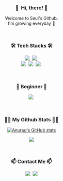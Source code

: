 
<h3 align = "center"> 🙌&nbsp Hi, there! 🙌 </h3>
<p align = "center">
  Welcome to Seul's Github. <br/>
  I'm growing everyday 🌱
</p>
<br/>

<!--
**seul1230/seul1230** is a ✨ _special_ ✨ repository because its `README.md` (this file) appears on your GitHub profile.

Here are some ideas to get you started:

- 🔭 I’m currently working on ...
- 🌱 I’m currently learning ...
- 👯 I’m looking to collaborate on ...
- 🤔 I’m looking for help with ...
- 💬 Ask me about ...🐣
- 📫 How to reach me: ...
- 😄 Pronouns: ...
- ⚡ Fun fact: ...
-->

<h3 align = "center"> 🛠 Tech Stacks 🛠 </h3>
<p align = "center">
  <img src="https://img.shields.io/badge/Python-3766AB?style=flat-square&logo=Python&logoColor=white"/></a>&nbsp 
  <img src="https://img.shields.io/badge/C-A8B9CC?style=flat-square&logo=C&logoColor=white"/></a>&nbsp
  <br/>
  <img src="https://img.shields.io/badge/Android Studio-3DDC84?style=flat-square&logo=Android Studio&logoColor=white"/></a>&nbsp
  <img src="https://img.shields.io/badge/CSS3-1572B6?style=flat-square&logo=css3&logoColor=white"/></a>&nbsp
  <img src="https://img.shields.io/badge/HTML5-E34F26?style=flat-square&logo=HTML5&logoColor=white"/></a>&nbsp
</p>
<br/>

<h3 align = "center"> 🌱 Beginner 🌱 </h3>
<p align = "center">
  <img src="https://img.shields.io/badge/Javascript-ffb13b?style=flat-square&logo=javascript&logoColor=white"/></a>&nbsp 
</p>
<br/>

<!--
<img alt="Python" src ="https://img.shields.io/badge/Python-3776AB.svg?&style=for-the-badge&logo=Python&logoColor=white"/>
<img alt="Android" src ="https://img.shields.io/badge/Android-3DDC84.svg?&style=for-the-badge&logo=Android&logoColor=white"/>
<img alt="JavaScript" src ="https://img.shields.io/badge/JavaScript-F7DF1E.svg?&style=for-the-badge&logo=JavaScript&logoColor=white"/>
<img alt="HTML5" src ="https://img.shields.io/badge/HTML5-E34F26.svg?&style=for-the-badge&logo=HTML5&logoColor=white"/>
<img alt="CSS3" src ="https://img.shields.io/badge/CSS3-1572B6.svg?&style=for-the-badge&logo=CSS3&logoColor=white"/>
-->
<!--
#### Tools
![Git](https://img.shields.io/badge/Git-F05032.svg?&style=for-the-badge&logo=Git&logoColor=white)
![Eclipse IDE](https://img.shields.io/badge/Eclipse%20IDE-2C2255.svg?&style=for-the-badge&logo=Eclipse%20IDE&logoColor=white)
![Visual Studio Code](https://img.shields.io/badge/Visual%20Studio%20Code-007ACC.svg?&style=for-the-badge&logo=Visual%20Studio%20Code&logoColor=white)
![Android Studio](https://img.shields.io/badge/Android%20Studio-3DDC84.svg?&style=for-the-badge&logo=Android%20Studio&logoColor=white)
-->

<h3 align = "center"> 👩‍💻 My Github Stats 👩‍💻 </h3>

<div align = "center">

  [![Anurag's GitHub stats](https://github-readme-stats.vercel.app/api?username=seul1230&hide_title=true&show_icons=true&icon_color=F7A81B&include_all_commits=true&disable_animations=true&theme=vue)](https://github.com/anuraghazra/github-readme-stats)
</div>

<p align = "center">
  <a href="https://hits.seeyoufarm.com"><img src="https://hits.seeyoufarm.com/api/count/incr/badge.svg?url=https%3A%2F%2Fgithub.com%2Fseul1230&count_bg=%2341B883&title_bg=%23CDC2C2&icon=github.svg&icon_color=%23E7E7E7&title=hits&edge_flat=false"/></a>
</p>
<br/>

<h3 align = "center"> 📫 Contact Me 📫 </h3>
<!--
<a href="https://www.notion.so/28cdd2a0063a4921a05ea72330353c82" target="_blank"><img src="https://img.shields.io/badge/Notion-000000.svg?style=flat-square&logo=Notion&logoColor=white"/></a>
-->


<p align="center">
  <a href="mailto:yeseul0569@gmail.com"><img src="https://img.shields.io/badge/Gmail-d14836?style=flat-square&logo=Gmail&logoColor=white&link=mailto:yeseul0569@gmail.com"/></a>&nbsp
  <a href="mailto:pink0569@naver.com"><img src="https://img.shields.io/badge/Naver-03C75A?style=flat-square&logo=Naver&logoColor=white&link=mailto:pink0569@naver.com"/></a>
</p>


